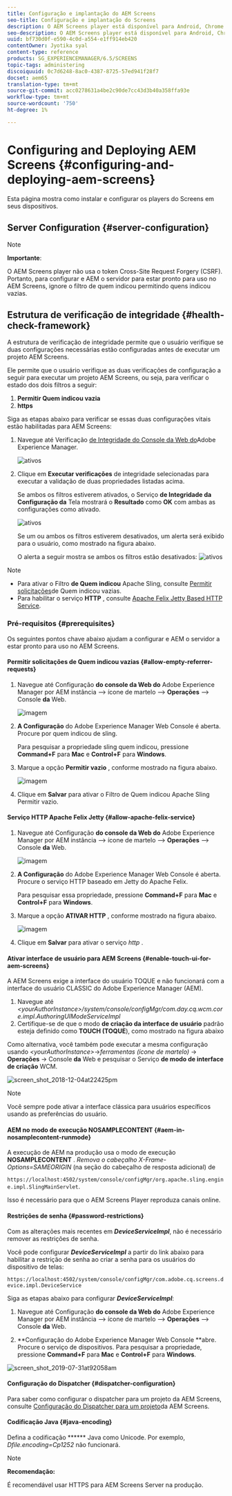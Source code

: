 ```yaml
---
title: Configuração e implantação do AEM Screens
seo-title: Configuração e implantação do Screens
description: O AEM Screens player está disponível para Android, Chrome OS, iOS e Windows. Esta página descreve a configuração e implantação do AEM Screens e também resume as diretrizes de seleção h/w para o dispositivo do player.
seo-description: O AEM Screens player está disponível para Android, Chrome OS, iOS e Windows. Esta página descreve a configuração e implantação do AEM Screens e também resume as diretrizes de seleção h/w para o dispositivo do player.
uuid: bf730d0f-e590-4c0d-a554-e1ff914eb420
contentOwner: Jyotika syal
content-type: reference
products: SG_EXPERIENCEMANAGER/6.5/SCREENS
topic-tags: administering
discoiquuid: 0c7d6248-8ac0-4387-8725-57ed941f28f7
docset: aem65
translation-type: tm+mt
source-git-commit: acc0278631a4be2c90de7cc43d3b40a358ffa93e
workflow-type: tm+mt
source-wordcount: '750'
ht-degree: 1%

---
```



# Configuring and Deploying AEM Screens {#configuring-and-deploying-aem-screens}

Esta página mostra como instalar e configurar os players do Screens em seus dispositivos.

## Server Configuration {#server-configuration}

>[!NOTE]
>
>**Importante**:
>
>O AEM Screens player não usa o token Cross-Site Request Forgery (CSRF). Portanto, para configurar e AEM o servidor para estar pronto para uso no AEM Screens, ignore o filtro de quem indicou permitindo quens indicou vazias.

## Estrutura de verificação de integridade {#health-check-framework}

A estrutura de verificação de integridade permite que o usuário verifique se duas configurações necessárias estão configuradas antes de executar um projeto AEM Screens.

Ele permite que o usuário verifique as duas verificações de configuração a seguir para executar um projeto AEM Screens, ou seja, para verificar o estado dos dois filtros a seguir:

1. **Permitir Quem indicou vazia**
2. **https**

Siga as etapas abaixo para verificar se essas duas configurações vitais estão habilitadas para AEM Screens:

1. Navegue até Verificação [de Integridade do Console da Web do](http://localhost:4502/system/console/healthcheck?tags=screensconfigs&amp;overrideGlobalTimeout=)Adobe Experience Manager.

   ![ativos](assets/health-check1.png)


2. Clique em **Executar verificações** de integridade selecionadas para executar a validação de duas propriedades listadas acima.

   Se ambos os filtros estiverem ativados, o Serviço **de Integridade da Configuração da** Tela mostrará o **Resultado** como **OK** com ambas as configurações como ativado.

   ![ativos](assets/health-check2.png)

   Se um ou ambos os filtros estiverem desativados, um alerta será exibido para o usuário, como mostrado na figura abaixo.

   O alerta a seguir mostra se ambos os filtros estão desativados:
   ![ativos](assets/health-check3.png)

>[!NOTE]
>
>* Para ativar o Filtro **de Quem indicou** Apache Sling, consulte [Permitir solicitações](/help/user-guide/configuring-screens-introduction.md#allow-empty-referrer-requests)de Quem indicou vazias.
>* Para habilitar o serviço **HTTP** , consulte [Apache Felix Jetty Based HTTP Service](/help/user-guide/configuring-screens-introduction.md#allow-apache-felix-service).


### Pré-requisitos {#prerequisites}

Os seguintes pontos chave abaixo ajudam a configurar e AEM o servidor a estar pronto para uso no AEM Screens.

#### Permitir solicitações de Quem indicou vazias {#allow-empty-referrer-requests}

1. Navegue até Configuração **do console da Web do** Adobe Experience Manager por AEM instância —> ícone de martelo —> **Operações** —> Console **da** Web.

   ![imagem](assets/config/empty-ref1.png)

1. **A Configuração** do Adobe Experience Manager Web Console é aberta. Procure por quem indicou de sling.

   Para pesquisar a propriedade sling quem indicou, pressione **Command+F** para **Mac** e **Control+F** para **Windows**.

1. Marque a opção **Permitir vazio** , conforme mostrado na figura abaixo.

   ![imagem](assets/config/empty-ref2.png)

1. Clique em **Salvar** para ativar o Filtro de Quem indicou Apache Sling Permitir vazio.


#### Serviço HTTP Apache Felix Jetty {#allow-apache-felix-service}

1. Navegue até Configuração **do console da Web do** Adobe Experience Manager por AEM instância —> ícone de martelo —> **Operações** —> Console **da** Web.

   ![imagem](assets/config/empty-ref1.png)

1. **A Configuração** do Adobe Experience Manager Web Console é aberta. Procure o serviço HTTP baseado em Jetty do Apache Felix.

   Para pesquisar essa propriedade, pressione **Command+F** para **Mac** e **Control+F** para **Windows**.

1. Marque a opção **ATIVAR HTTP** , conforme mostrado na figura abaixo.

   ![imagem](assets/config/config-1.png)

1. Clique em **Salvar** para ativar o serviço *http* .

#### Ativar interface de usuário para AEM Screens {#enable-touch-ui-for-aem-screens}

A AEM Screens exige a interface do usuário TOQUE e não funcionará com a interface do usuário CLASSIC do Adobe Experience Manager (AEM).

1. Navegue até *&lt;yourAuthorInstance>/system/console/configMgr/com.day.cq.wcm.core.impl.AuthoringUIModeServiceImpl*
1. Certifique-se de que o modo **de criação da interface de usuário** padrão esteja definido como **TOUCH (TOQUE**), como mostrado na figura abaixo

Como alternativa, você também pode executar a mesma configuração usando *&lt;yourAuthorInstance>*->*ferramentas (ícone de martelo)* -> **Operações** -> Console **da** Web e pesquisar o Serviço **de modo de interface de criação** WCM.

![screen_shot_2018-12-04at22425pm](assets/screen_shot_2018-12-04at22425pm.png)

>[!NOTE]
>
>Você sempre pode ativar a interface clássica para usuários específicos usando as preferências do usuário.

#### AEM no modo de execução NOSAMPLECONTENT {#aem-in-nosamplecontent-runmode}

A execução de AEM na produção usa o modo de execução **NOSAMPLECONTENT** . *Remova o cabeçalho X-Frame-Options=SAMEORIGIN* (na seção do cabeçalho de resposta adicional) de

`https://localhost:4502/system/console/configMgr/org.apache.sling.engine.impl.SlingMainServlet`.

Isso é necessário para que o AEM Screens Player reproduza canais online.

#### Restrições de senha {#password-restrictions}

Com as alterações mais recentes em ***DeviceServiceImpl***, não é necessário remover as restrições de senha.

Você pode configurar ***DeviceServiceImpl*** a partir do link abaixo para habilitar a restrição de senha ao criar a senha para os usuários do dispositivo de telas:

`https://localhost:4502/system/console/configMgr/com.adobe.cq.screens.device.impl.DeviceService`

Siga as etapas abaixo para configurar ***DeviceServiceImpl***:

1. Navegue até Configuração **do console da Web do** Adobe Experience Manager por AEM instância —> ícone de martelo —> **Operações** —> Console **da** Web.

1. **Configuração do Adobe Experience Manager Web Console **abre. Procure o serviço de dispositivos. Para pesquisar a propriedade, pressione **Command+F** para **Mac** e **Control+F** para **Windows**.

![screen_shot_2019-07-31at92058am](assets/screen_shot_2019-07-31at92058am.png)

#### Configuração do Dispatcher {#dispatcher-configuration}

Para saber como configurar o dispatcher para um projeto da AEM Screens, consulte [Configuração do Dispatcher para um projeto](dispatcher-configurations-aem-screens.md)da AEM Screens.

#### Codificação Java {#java-encoding}

Defina a codificação ****** Java como Unicode. Por exemplo, *Dfile.encoding=Cp1252* não funcionará.

>[!NOTE]
>
>**Recomendação:**
>
>É recomendável usar HTTPS para AEM Screens Server na produção.









